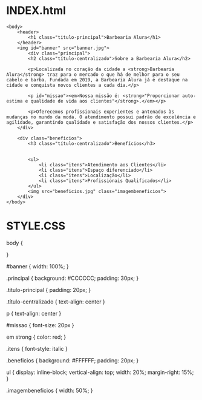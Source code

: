 # INDEX.html #
<!DOCTYPE html>
<html lang="pt-br">
	<head>
    	<meta charset="UTF-8">
    	<title>Barbearia Alura</title>
    	<link rel="stylesheet" href="style.css">
	</head>

	<body>
		<header>
			<h1 class="titulo-principal">Barbearia Alura</h1>
		</header>
		<img id="banner" src="banner.jpg">
			<div class="principal">
			<h2 class="título-centralizado">Sobre a Barbearia Alura</h2>

			<p>Localizada no coração da cidade a <strong>Barbearia Alura</strong> traz para o mercado o que há de melhor para o seu cabelo e barba. Fundada em 2019, a Barbearia Alura já é destaque na cidade e conquista novos clientes a cada dia.</p>

			<p id="missao"><em>Nossa missão é: <strong>"Proporcionar auto-estima e qualidade de vida aos clientes"</strong>.</em></p>

			<p>Oferecemos profissionais experientes e antenados às mudanças no mundo da moda. O atendimento possui padrão de excelência e agilidade, garantindo qualidade e satisfação dos nossos clientes.</p>
		</div>

        <div class="beneficios">
			<h3 class="título-centralizado">Benefícios</h3>


       		<ul>
				<li class="itens">Atendimento aos Clientes</li>
				<li class="itens">Espaço diferenciado</li>
				<li class="itens">Localização</li>
				<li class="itens">Profissionais Qualificados</li>
			</ul>
			<img src="beneficios.jpg" class="imagembeneficios">
        </div>
	</body>
</html>

# STYLE.CSS #

body {
	
}

#banner {
	width: 100%;
}

.principal {
	background: #CCCCCC;
	padding: 30px;
}

.titulo-principal {
	padding: 20px;
}

.título-centralizado {
    text-align: center
}

p {
   text-align: center
}
 
#missao {
	font-size: 20px
}

em strong {
 	 color: red;
 }

.itens {
	font-style: italic
}

.beneficios {
	background: #FFFFFF;
	padding: 20px;
}

ul {
	display: inline-block;
	vertical-align: top;
	width: 20%;
	margin-right: 15%;
}

.imagembeneficios {
	width: 50%;
}
